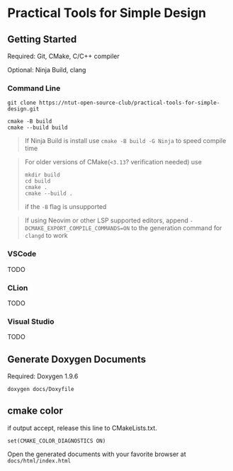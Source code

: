 # Practical Tools for Simple Design

## Getting Started

Required: Git, CMake, C/C++ compiler

Optional: Ninja Build, clang

### Command Line

```
git clone https://ntut-open-source-club/practical-tools-for-simple-design.git

cmake -B build
cmake --build build
```

> If Ninja Build is install use `cmake -B build -G Ninja` to speed compile time

> For older versions of CMake(`<3.13`? verification needed) use
> ```
> mkdir build
> cd build
> cmake .
> cmake --build .
> ```
> if the `-B` flag is unsupported

> If using Neovim or other LSP supported editors, append `-DCMAKE_EXPORT_COMPILE_COMMANDS=ON` to the generation command for `clangd` to work

### VSCode

TODO

### CLion

TODO

### Visual Studio

TODO

## Generate Doxygen Documents

Required: Doxygen 1.9.6

```
doxygen docs/Doxyfile
```

## cmake color
if output accept, release this line to CMakeLists.txt.
```
set(CMAKE_COLOR_DIAGNOSTICS ON)
```

Open the generated documents with your favorite browser at `docs/html/index.html`
